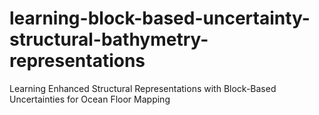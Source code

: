 # learning-block-based-uncertainty-structural-bathymetry-representations
Learning Enhanced Structural Representations with Block-Based Uncertainties for Ocean Floor Mapping
